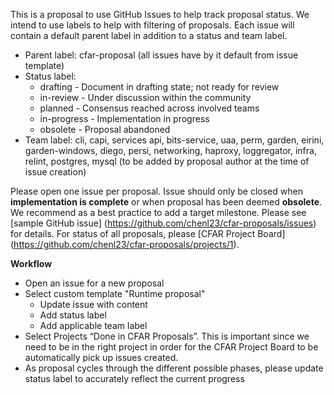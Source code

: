 This is a proposal to use GitHub Issues to help track proposal status. We intend to use  labels to help with filtering of proposals. Each issue will contain a default parent label in addition to a status and team label.

* Parent label: cfar-proposal (all issues have by it default from issue template)
* Status label: 
  * drafting - Document in drafting state; not ready for review
  * in-review - Under discussion within the community
  * planned - Consensus reached across involved teams
  * in-progress - Implementation in progress
  * obsolete - Proposal abandoned
* Team label: cli, capi, services api, bits-service, uaa, perm, garden, eirini, garden-windows, diego, persi, networking, haproxy, loggregator, infra, relint, postgres, mysql (to be added by proposal author at the time of issue creation)

Please open one issue per proposal. Issue should only be closed when **implementation is complete** or when proposal has been deemed **obsolete**. We recommend as a best practice to add a target milestone. Please see [sample GitHub issue] (https://github.com/chenl23/cfar-proposals/issues) for details. For status of all proposals, please [CFAR Project Board] (https://github.com/chenl23/cfar-proposals/projects/1).

**Workflow**
* Open an issue for a new proposal
* Select custom template "Runtime proposal"
  * Update issue with content
  * Add status label
  * Add applicable team label
* Select Projects “Done in CFAR Proposals”. This is important since we need to be in the right project in order for the CFAR Project Board to be automatically pick up issues created.
* As proposal cycles through the different possible phases, please update status label to accurately reflect the current progress




